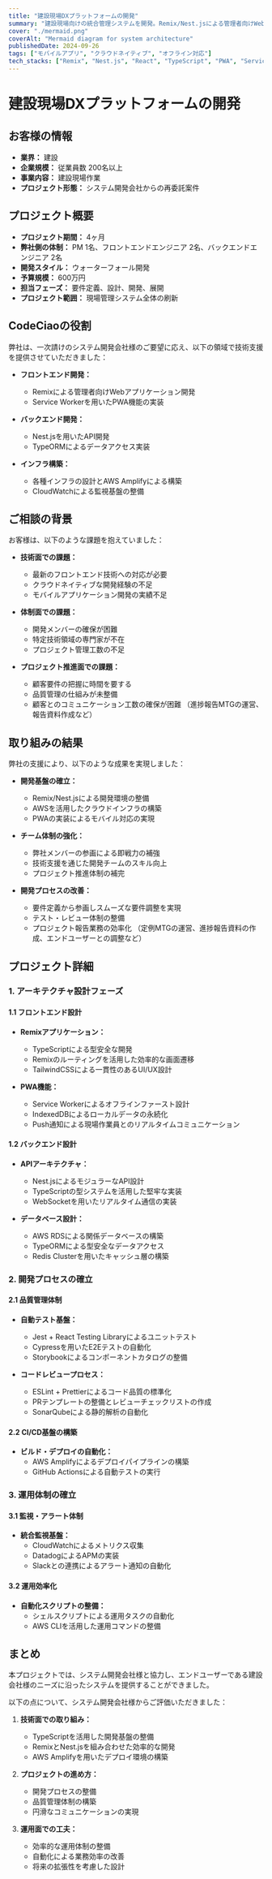 ```yaml
---
title: "建設現場DXプラットフォームの開発"
summary: "建設現場向けの統合管理システムを開発。Remix/Nest.jsによる管理者向けWebアプリケーションと、Service Worker活用のPWAアプリで現場のDXを実現。AWS Amplifyでの展開とCI/CD基盤の整備により、効率的な開発・運用体制を確立。"
cover: "./mermaid.png"
coverAlt: "Mermaid diagram for system architecture"
publishedDate: 2024-09-26
tags: ["モバイルアプリ", "クラウドネイティブ", "オフライン対応"]
tech_stacks: ["Remix", "Nest.js", "React", "TypeScript", "PWA", "Service Worker", "AWS Amplify", "DynamoDB", "Lambda", "AppSync", "GraphQL", "GitHub Actions", "Jest", "Cypress", "Hugging Face", "AWS Comprehend"]
---
```


# 建設現場DXプラットフォームの開発

## お客様の情報
- **業界：** 建設
- **企業規模：** 従業員数 200名以上
- **事業内容：** 建設現場作業
- **プロジェクト形態：** システム開発会社からの再委託案件

## プロジェクト概要
- **プロジェクト期間：** 4ヶ月
- **弊社側の体制：** PM 1名、フロントエンドエンジニア 2名、バックエンドエンジニア 2名
- **開発スタイル：** ウォーターフォール開発
- **予算規模：** 600万円
- **担当フェーズ：** 要件定義、設計、開発、展開
- **プロジェクト範囲：** 現場管理システム全体の刷新

## CodeCiaoの役割
弊社は、一次請けのシステム開発会社様のご要望に応え、以下の領域で技術支援を提供させていただきました：

- **フロントエンド開発：**
  - Remixによる管理者向けWebアプリケーション開発
  - Service Workerを用いたPWA機能の実装

- **バックエンド開発：**
  - Nest.jsを用いたAPI開発
  - TypeORMによるデータアクセス実装

- **インフラ構築：**
  - 各種インフラの設計とAWS Amplifyによる構築
  - CloudWatchによる監視基盤の整備

## ご相談の背景
お客様は、以下のような課題を抱えていました：

- **技術面での課題：**
  - 最新のフロントエンド技術への対応が必要
  - クラウドネイティブな開発経験の不足
  - モバイルアプリケーション開発の実績不足

- **体制面での課題：**
  - 開発メンバーの確保が困難
  - 特定技術領域の専門家が不在
  - プロジェクト管理工数の不足

- **プロジェクト推進面での課題：**
  - 顧客要件の把握に時間を要する
  - 品質管理の仕組みが未整備
  - 顧客とのコミュニケーション工数の確保が困難
    （進捗報告MTGの運営、報告資料作成など）

## 取り組みの結果
弊社の支援により、以下のような成果を実現しました：

- **開発基盤の確立：**
  - Remix/Nest.jsによる開発環境の整備
  - AWSを活用したクラウドインフラの構築
  - PWAの実装によるモバイル対応の実現

- **チーム体制の強化：**
  - 弊社メンバーの参画による即戦力の補強
  - 技術支援を通じた開発チームのスキル向上
  - プロジェクト推進体制の補完

- **開発プロセスの改善：**
  - 要件定義から参画しスムーズな要件調整を実現
  - テスト・レビュー体制の整備
  - プロジェクト報告業務の効率化
    （定例MTGの運営、進捗報告資料の作成、エンドユーザーとの調整など）

## プロジェクト詳細

### 1. アーキテクチャ設計フェーズ

#### 1.1 フロントエンド設計
- **Remixアプリケーション：**
  - TypeScriptによる型安全な開発
  - Remixのルーティングを活用した効率的な画面遷移
  - TailwindCSSによる一貫性のあるUI/UX設計

- **PWA機能：**
  - Service Workerによるオフラインファースト設計
  - IndexedDBによるローカルデータの永続化
  - Push通知による現場作業員とのリアルタイムコミュニケーション

#### 1.2 バックエンド設計
- **APIアーキテクチャ：**
  - Nest.jsによるモジュラーなAPI設計
  - TypeScriptの型システムを活用した堅牢な実装
  - WebSocketを用いたリアルタイム通信の実装

- **データベース設計：**
  - AWS RDSによる関係データベースの構築
  - TypeORMによる型安全なデータアクセス
  - Redis Clusterを用いたキャッシュ層の構築

### 2. 開発プロセスの確立

#### 2.1 品質管理体制
- **自動テスト基盤：**
  - Jest + React Testing Libraryによるユニットテスト
  - Cypressを用いたE2Eテストの自動化
  - Storybookによるコンポーネントカタログの整備

- **コードレビュープロセス：**
  - ESLint + Prettierによるコード品質の標準化
  - PRテンプレートの整備とレビューチェックリストの作成
  - SonarQubeによる静的解析の自動化

#### 2.2 CI/CD基盤の構築
- **ビルド・デプロイの自動化：**
  - AWS Amplifyによるデプロイパイプラインの構築
  - GitHub Actionsによる自動テストの実行

### 3. 運用体制の確立

#### 3.1 監視・アラート体制
- **統合監視基盤：**
  - CloudWatchによるメトリクス収集
  - DatadogによるAPMの実装
  - Slackとの連携によるアラート通知の自動化

#### 3.2 運用効率化
- **自動化スクリプトの整備：**
  - シェルスクリプトによる運用タスクの自動化
  - AWS CLIを活用した運用コマンドの整備

## まとめ

本プロジェクトでは、システム開発会社様と協力し、エンドユーザーである建設会社様のニーズに沿ったシステムを提供することができました。

以下の点について、システム開発会社様からご評価いただきました：

1. **技術面での取り組み：**
   - TypeScriptを活用した開発基盤の整備
   - RemixとNest.jsを組み合わせた効率的な開発
   - AWS Amplifyを用いたデプロイ環境の構築

2. **プロジェクトの進め方：**
   - 開発プロセスの整備
   - 品質管理体制の構築
   - 円滑なコミュニケーションの実現

3. **運用面での工夫：**
   - 効率的な運用体制の整備
   - 自動化による業務効率の改善
   - 将来の拡張性を考慮した設計
